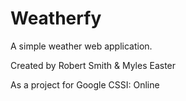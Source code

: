 # Weatherfy
A simple weather web application.

Created by 
    Robert Smith & Myles Easter

As a project for Google CSSI: Online
